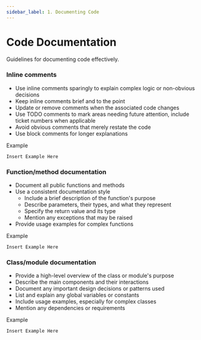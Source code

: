 ```yaml
---
sidebar_label: 1. Documenting Code
---
```


# Code Documentation

Guidelines for documenting code effectively.

### Inline comments

- Use inline comments sparingly to explain complex logic or non-obvious decisions
- Keep inline comments brief and to the point
- Update or remove comments when the associated code changes
- Use TODO comments to mark areas needing future attention, include ticket numbers when applicable
- Avoid obvious comments that merely restate the code
- Use block comments for longer explanations

Example

```
Insert Example Here
```

### Function/method documentation

- Document all public functions and methods
- Use a consistent documentation style 
    - Include a brief description of the function's purpose
    - Describe parameters, their types, and what they represent
    - Specify the return value and its type
    - Mention any exceptions that may be raised
- Provide usage examples for complex functions

Example

```
Insert Example Here
```

### Class/module documentation

- Provide a high-level overview of the class or module's purpose
- Describe the main components and their interactions
- Document any important design decisions or patterns used
- List and explain any global variables or constants
- Include usage examples, especially for complex classes
- Mention any dependencies or requirements

Example

```
Insert Example Here
```
